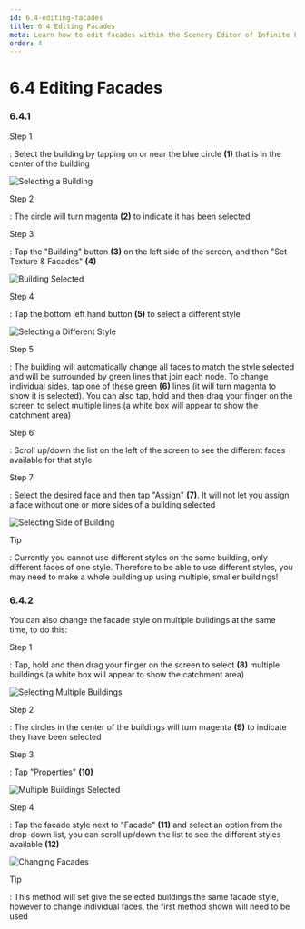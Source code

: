 ```yaml
---
id: 6.4-editing-facades
title: 6.4 Editing Facades
meta: Learn how to edit facades within the Scenery Editor of Infinite Flight.
order: 4
---
```




# 6.4 Editing Facades

### 6.4.1

Step 1

: Select the building by tapping on or near the blue circle **(1)** that is in the center of the building



![Selecting a Building](_images/manual/frames/selecting-building-2.png)



Step 2

: The circle will turn magenta **(2)** to indicate it has been selected



Step 3

: Tap the "Building" button **(3)** on the left side of the screen, and then "Set Texture & Facades" **(4)**



![Building Selected](_images/manual/frames/building-selected.png)



Step 4

: Tap the bottom left hand button **(5)** to select a different style 



![Selecting a Different Style](_images/manual/frames/set-textures-&-facades.png)



Step 5

: The building will automatically change all faces to match the style selected and will be surrounded by green lines that join each node. To change individual sides, tap one of these green **(6)** lines (it will turn magenta to show it is selected). You can also tap, hold and then drag your finger on the screen to select multiple lines (a white box will appear to show the catchment area)



Step 6

: Scroll up/down the list on the left of the screen to see the different faces available for that style



Step 7

: Select the desired face and then tap "Assign" **(7)**. It will not let you assign a face without one or more sides of a building selected



![Selecting Side of Building](_images/manual/frames/selecting-one-side.png)



Tip

: Currently you cannot use different styles on the same building, only different faces of one style. Therefore to be able to use different styles, you may need to make a whole building up using multiple, smaller buildings!



### 6.4.2

You can also change the facade style on multiple buildings at the same time, to do this:



Step 1

: Tap, hold and then drag your finger on the screen to select **(8)** multiple buildings (a white box will appear to show the catchment area)



![Selecting Multiple Buildings](_images/manual/frames/selecting-multiple-buildings.png)



Step 2

: The circles in the center of the buildings will turn magenta **(9)** to indicate they have been selected



Step 3

: Tap "Properties" **(10)**



![Multiple Buildings Selected](_images/manual/frames/multiple-buildings-selected.png)



Step 4

: Tap the facade style next to "Facade" **(11)** and select an option from the drop-down list, you can scroll up/down the list to see the different styles available **(12)**



![Changing Facades](_images/manual/frames/changing-facades.png)



Tip

: This method will set give the selected buildings the same facade style, however to change individual faces, the first method shown will need to be used



